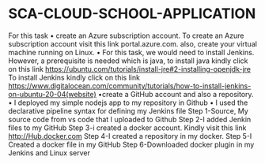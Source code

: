 # SCA-CLOUD-SCHOOL-APPLICATION
For this task
• create an Azure subscription account. To create an Azure subscription account visit this link portal.azure.com. also, create your virtual machine running on Linux.
•  For this task, we would need to install Jenkins. However, a prerequisite is needed which is java, to install java kindly click on this link https://ubuntu.com/tutorials/install-jre#2-installing-openjdk-jre
To install Jenkins kindly click on this link https://www.digitalocean.com/community/tutorials/how-to-install-jenkins-on-ubuntu-20-04(website)
•create a GitHub account and also a repository. 
• I deployed my simple nodejs app to my repository in Github
• I used the declarative pipeline syntax for defining my Jenkins file
Step 1-Source, My source code from vs code that I uploaded to Github
Step 2-I added Jenkin files to my GitHub
Step 3-i  created a docker account. Kindly visit this link http://Hub.docker.com
Step 4-I created a repository in my docker. 
Step 5-I Created a docker file in my GitHub 
Step 6-Downloaded  docker plugin in my Jenkins and Linux server
